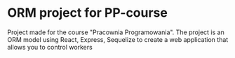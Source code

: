 # ORM project for PP-course

Project made for the course "Pracownia Programowania".
The project is an ORM model using React, Express, Sequelize to create a web application that allows you to control workers

